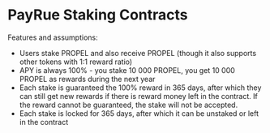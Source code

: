 PayRue Staking Contracts
========================

Features and assumptions:
- Users stake PROPEL and also receive PROPEL (though it also supports other tokens with 1:1 reward ratio)
- APY is always 100% - you stake 10 000 PROPEL, you get 10 000 PROPEL as rewards during the next year
- Each stake is guaranteed the 100% reward in 365 days, after which they can still get new rewards if
  there is reward money left in the contract. If the reward cannot be guaranteed, the stake will not be accepted.
- Each stake is locked for 365 days, after which it can be unstaked or left in the contract

